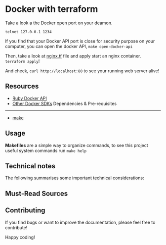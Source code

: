 Docker with terraform
=====================

Take a look a the Docker open port on your deamon.

`telnet 127.0.0.1 1234`

If you find that your Docker API port is close for security purpose on your
computer, you can open the docker API, `make open-docker-api`

Then, take a look at [nginx.tf](./nginx.tf) file and apply start an nginx
container. `terraform apply`!

And check, `curl http://localhost:80` to see  your running web server alive!

Resources
------

- [Ruby Docker API](https://github.com/swipely/docker-api)
- [Other Docker SDKs](https://docs.docker.com/develop/sdk/#unofficial-libraries)
Dependencies & Pre-requisites
-----------------------------

- [make](https://en.wikipedia.org/wiki/Make_(software))

Usage
-----

**Makefiles** are a simple way to organize commands, to see this project useful
system commands run `make help`

Technical notes
---------------

The following summarises some important technical considerations:

Must-Read Sources
-----------------

Contributing
------------

If you find bugs or want to improve the documentation, please feel free to
contribute!

Happy coding!
